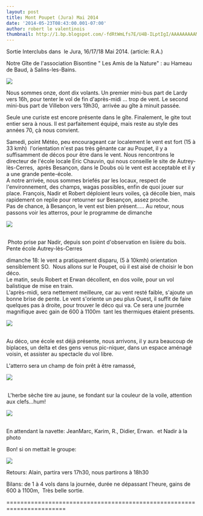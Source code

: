 ```yaml
---
layout: post
title: Mont Poupet (Jura) Mai 2014
date: '2014-05-23T08:43:00.001-07:00'
author: robert le valentinois
thumbnail: http://1.bp.blogspot.com/-fdRtWmLfs7E/U4B-ILptIgI/AAAAAAAAAMU/y-EVGtA1h4s/s72-c/salins.jpg
---
```

Sortie Interclubs dans&nbsp; le Jura, 16/17/18 Mai 2014. (article: R.A.)  
  
Notre Gîte de l'association Bisontine " Les Amis de la Nature" : au Hameau de Baud, à Salins-les-Bains.

[![](http://1.bp.blogspot.com/-fdRtWmLfs7E/U4B-ILptIgI/AAAAAAAAAMU/y-EVGtA1h4s/s1600/salins.jpg)](http://1.bp.blogspot.com/-fdRtWmLfs7E/U4B-ILptIgI/AAAAAAAAAMU/y-EVGtA1h4s/s1600/salins.jpg)

  

  
Nous sommes onze, dont dix volants. Un premier mini-bus part de Lardy vers 16h, pour tenter le vol de fin d'après-midi ... trop de vent. Le second mini-bus part de Villebon vers 19h30,&nbsp; arrivée au gîte à minuit passée.  
  
Seule une curiste est encore présente dans le gîte. Finalement, le gite tout entier sera à nous. Il est parfaitement équipé, mais reste au style des années 70, çà nous convient.  
  
Samedi, point Météo, peu encourageant car localement le vent est fort (15 à 33 kmh)&nbsp; l'orientation n'est pas très gênante car au Poupet, il y a suffisamment de décos pour être dans le vent. Nous rencontrons le directeur de l'école locale Eric Chauvin, qui nous conseille le site de Autrey-lès-Cerres,&nbsp; après Besançon, dans le Doubs où le vent est acceptable et il y a une grande pente-école.  
A notre arrivée, nous sommes briefés par les locaux, respect de l'environnement, des champs, wagas possibles, enfin de quoi jouer sur place. François, Nadir et Robert déploient leurs voiles, çà décolle bien, mais rapidement on replie pour retourner sur Besançon, assez proche.  
Pas de chance, à Besançon, le vent est bien présent..... Au retour, nous passons voir les atterros, pour le programme de dimanche  

[![](http://1.bp.blogspot.com/-qfpc-zlkhKw/U39p3ext-MI/AAAAAAAAAMA/IDr_zjphGeQ/s1600/20140517_Autrey-l%C3%A8s-Cerres.jpg)](http://1.bp.blogspot.com/-qfpc-zlkhKw/U39p3ext-MI/AAAAAAAAAMA/IDr_zjphGeQ/s1600/20140517_Autrey-l%C3%A8s-Cerres.jpg)

[  
](http://2.bp.blogspot.com/--Vg0bksCDQc/U39g9M_sQaI/AAAAAAAAAKw/vN8hM_5DrZA/s1600/20140517_Autrey-l%C3%A8s-Cerres.jpg)
&nbsp;Photo prise par Nadir, depuis son point d'observation en lisière du bois.&nbsp; Pente école Autrey-lès-Cerres  
  
  
dimanche 18: le vent a pratiquement disparu, (5 à 10kmh) orientation sensiblement SO.&nbsp; Nous allons sur le Poupet, où il est aisé de choisir le bon déco.  
Le matin, seuls Robert et Erwan décollent, en dos voile, pour un vol balistique de mise en train.  
L'après-midi, sera nettement meilleure, car au vent resté faible, s'ajoute un bonne brise de pente. Le vent s'oriente un peu plus Ouest, il suffit de faire quelques pas à droite, pour trouver le déco qui va. Ce sera une journée magnifique avec gain de 600 à 1100m&nbsp; tant les thermiques étaient présents.  

[![](http://1.bp.blogspot.com/-5xpkVySU_uU/U39pVMuG2iI/AAAAAAAAAL4/uRnx8T4PJbc/s1600/20140518_d%C3%A9co+Poupet.jpg)](http://1.bp.blogspot.com/-5xpkVySU_uU/U39pVMuG2iI/AAAAAAAAAL4/uRnx8T4PJbc/s1600/20140518_d%C3%A9co+Poupet.jpg)

[  
](http://2.bp.blogspot.com/-jPmOOsIKIQI/U39krZ5kISI/AAAAAAAAAK8/qXFAg_4YvEM/s1600/20140518_d%C3%A9co+Poupet.jpg)
Au déco, une école est déjà présente, nous arrivons, il y aura beaucoup de biplaces, un delta et des gens venus pic-niquer, dans un espace aménagé voisin, et assister au spectacle du vol libre.  
  
L'atterro sera un champ de foin prêt à être ramassé,  

[![](http://3.bp.blogspot.com/-CVbAk9jAqAI/U39pJxS5BKI/AAAAAAAAALw/1diGF42KvVc/s1600/20140518_atterro+poupet.jpg)](http://3.bp.blogspot.com/-CVbAk9jAqAI/U39pJxS5BKI/AAAAAAAAALw/1diGF42KvVc/s1600/20140518_atterro+poupet.jpg)

[  
](http://1.bp.blogspot.com/-hGRMa5rFUlY/U39mUBeNekI/AAAAAAAAALI/M5e7bJZYF58/s1600/20140518_124244.jpg)
&nbsp;L'herbe sèche tire au jaune, se fondant sur la couleur de la voile, attention aux clefs...hum!  
  

[![](http://1.bp.blogspot.com/-1qXrOTZ8SQU/U39o-R88rZI/AAAAAAAAALo/A4CH3bn4XR0/s1600/20140518_en+attendant+navette+Poupet.jpg)](http://1.bp.blogspot.com/-1qXrOTZ8SQU/U39o-R88rZI/AAAAAAAAALo/A4CH3bn4XR0/s1600/20140518_en+attendant+navette+Poupet.jpg)

[  
](http://2.bp.blogspot.com/-mJVpYSZLThw/U39nNY2XWcI/AAAAAAAAALQ/r_l-I9Gg394/s1600/20140518_132005.jpg)
En attendant la navette: JeanMarc, Karim, R., Didier, Erwan.&nbsp; et Nadir à la photo  
  
Bon! si on mettait le groupe:  

[![](http://4.bp.blogspot.com/-eDwyAxy8gYQ/U39n-_YAUqI/AAAAAAAAALc/AY19b9GVrBQ/s1600/groupe+Poupet+Mai+2014.jpg)](http://4.bp.blogspot.com/-eDwyAxy8gYQ/U39n-_YAUqI/AAAAAAAAALc/AY19b9GVrBQ/s1600/groupe+Poupet+Mai+2014.jpg)
  
  
Retours: Alain, partira vers 17h30, nous partirons à 18h30  
  
Bilans: de 1 à 4 vols dans la journée, durée ne dépassant l'heure, gains de 600 à 1100m,&nbsp; Très belle sortie.  
  
=======================================================================  
  
  
  
